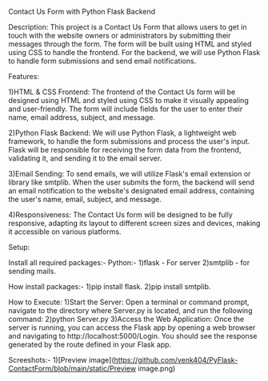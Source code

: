 Contact Us Form with Python Flask Backend

Description:
This project is a Contact Us Form that allows users to get in touch with the website owners or administrators by submitting their messages through the form. The form will be built using HTML and styled using CSS to handle the frontend. For the backend, we will use Python Flask to handle form submissions and send email notifications.

Features:

1)HTML & CSS Frontend: The frontend of the Contact Us form will be designed using HTML and styled using CSS to make it visually appealing and user-friendly. The form will include fields for the user to enter their name, email address, subject, and message.

2)Python Flask Backend: We will use Python Flask, a lightweight web framework, to handle the form submissions and process the user's input. Flask will be responsible for receiving the form data from the frontend, validating it, and sending it to the email server.

3)Email Sending: To send emails, we will utilize Flask's email extension or library like smtplib. When the user submits the form, the backend will send an email notification to the website's designated email address, containing the user's name, email, subject, and message.

4)Responsiveness: The Contact Us form will be designed to be fully responsive, adapting its layout to different screen sizes and devices, making it accessible on various platforms.

Setup:

Install all required packages:-
Python:-
1)flask - For server
2)smtplib - for sending mails.

How install packages:-
1)pip install flask.
2)pip install smtplib.

How to Execute:
1)Start the Server: Open a terminal or command prompt, navigate to the directory where Server.py is located, and run the following command:
2)python Server.py
3)Access the Web Application: Once the server is running, you can access the Flask app by opening a web browser and navigating to http://localhost:5000/Login. You should see the response generated by the route defined in your Flask app.


Screeshots:-
1)[Preview image](https://github.com/venk404/PyFlask-ContactForm/blob/main/static/Preview image.png)


